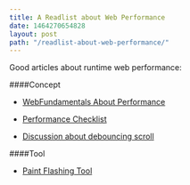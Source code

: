 ```yaml
---
title: A Readlist about Web Performance
date: 1464270654828
layout: post
path: "/readlist-about-web-performance/"
---
```



Good articles about runtime web performance:

####Concept

- [WebFundamentals About Performance](https://developers.google.com/web/fundamentals/performance/rendering/avoid-large-complex-layouts-and-layout-thrashing#avoid-layout-thrashing)

- [Performance Checklist](http://calendar.perfplanet.com/2013/the-runtime-performance-checklist/)

- [Discussion about debouncing scroll](https://github.com/google/WebFundamentals/issues/2227)


####Tool

- [Paint Flashing Tool](https://developer.mozilla.org/en-US/docs/Tools/Paint_Flashing_Tool)